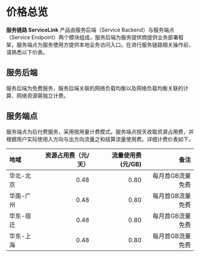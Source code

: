 # 价格总览

**服务链路 ServiceLink** 产品由服务后端（Service Backend）与服务端点（Service Endpoint）两个模块组成，服务后端为服务提供商提供业务部署框架，服务端点为服务使用方提供本地业务访问入口。在进行服务链路相关操作前，请熟悉以下价表。

## 服务后端

服务后端为免费服务，服务后端关联的网络负载均衡以及网络负载均衡关联的计算、网络资源需独立计费。
 
## 服务端点

服务端点为后付费服务，采用按用量计费模式。服务端点按天收取资源占用费，并根据用户实际使用入方向与出方向流量之和结算流量使用费。详细计费价表如下。

| 地域 | 资源占用费（元/天） | 流量使用费(元/GB) | 备注 |
| :--- | ---: | ---: | ---: |
| 华北-北京 | 0.48 | 0.80 | 每月首GB流量免费 |
| 华南-广州 | 0.48 | 0.80 | 每月首GB流量免费 |
| 华东-宿迁 | 0.48 | 0.80 | 每月首GB流量免费 |
| 华东-上海 | 0.48 | 0.80 | 每月首GB流量免费 |
